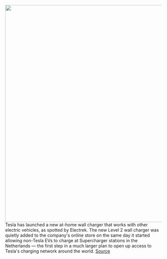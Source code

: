<img src='https://cdn.vox-cdn.com/thumbor/tt7LLfUDaMH4Iol0TPJr_-bEtNs=/0x0:2404x1602/1200x800/filters:focal(1010x609:1394x993)/cdn.vox-cdn.com/uploads/chorus_image/image/70076380/tesla_j1772.0.jpg' width='700px' /><br/>
Tesla has launched a new at-home wall charger that works with other electric vehicles, as spotted by Electrek. The new Level 2 wall charger was quietly added to the company's online store on the same day it started allowing non-Tesla EVs to charge at Supercharger stations in the Netherlands — the first step in a much larger plan to open up access to Tesla's charging network around the world.
<a href='https://www.theverge.com/2021/11/1/22758131/tesla-j1772-level-2-home-charger-evs-compatibility'> Source <a/>